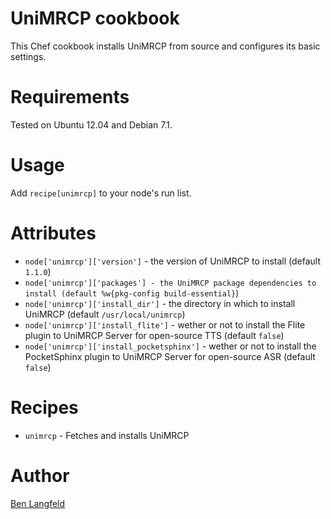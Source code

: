 # UniMRCP cookbook

This Chef cookbook installs UniMRCP from source and configures its basic settings.

# Requirements

Tested on Ubuntu 12.04 and Debian 7.1.

# Usage

Add `recipe[unimrcp]` to your node's run list.

# Attributes

* `node['unimrcp']['version']` - the version of UniMRCP to install (default `1.1.0`)
* `node['unimrcp']['packages'] - the UniMRCP package dependencies to install (default %w{pkg-config build-essential}`)
* `node['unimrcp']['install_dir']` - the directory in which to install UniMRCP (default `/usr/local/unimrcp`)
* `node['unimrcp']['install_flite']` - wether or not to install the Flite plugin to UniMRCP Server for open-source TTS (default `false`)
* `node['unimrcp']['install_pocketsphinx']` - wether or not to install the PocketSphinx plugin to UniMRCP Server for open-source ASR (default `false`)

# Recipes

* `unimrcp` - Fetches and installs UniMRCP

# Author

[Ben Langfeld](@benlangfeld)
